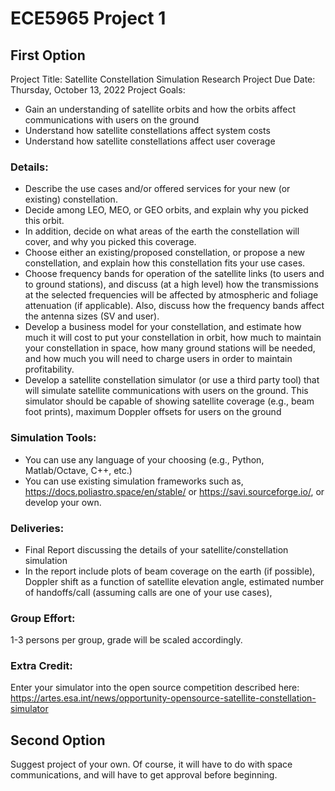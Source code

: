 # ECE5965 Project 1

## First Option
Project Title: Satellite Constellation Simulation Research
Project Due Date: Thursday, October 13, 2022
Project Goals:
* Gain an understanding of satellite orbits and how the orbits affect communications with users on the ground
* Understand how satellite constellations affect system costs
* Understand how satellite constellations affect user coverage

### Details:
* Describe the use cases and/or offered services for your new (or existing) constellation.
* Decide among LEO, MEO, or GEO orbits, and explain why you picked this orbit.
* In addition, decide on what areas of the earth the constellation will cover, and why you picked this coverage.
* Choose either an existing/proposed constellation, or propose a new constellation, and explain how this constellation fits your use cases.
* Choose frequency bands for operation of the satellite links (to users and to ground stations), and discuss (at a high level) how the transmissions at the selected frequencies will be affected by atmospheric and foliage attenuation (if applicable).  Also, discuss how the frequency bands affect the antenna sizes (SV and user).
* Develop a business model for your constellation, and estimate how much it will cost to put your constellation in orbit, how much to maintain your constellation in space, how many ground stations will be needed, and how much you will need to charge users in order to maintain profitability.
* Develop a satellite constellation simulator (or use a third party tool) that will simulate satellite communications with users on the ground.  This simulator should be capable of showing satellite coverage (e.g., beam foot prints), maximum Doppler offsets for users on the ground

### Simulation Tools:
* You can use any language of your choosing (e.g., Python, Matlab/Octave, C++, etc.)
* You can use existing simulation frameworks such as, https://docs.poliastro.space/en/stable/ or https://savi.sourceforge.io/, or develop your own.

### Deliveries:
* Final Report discussing the details of your satellite/constellation simulation
* In the report include plots of beam coverage on the earth (if possible), Doppler shift as a function of satellite elevation angle, estimated number of handoffs/call (assuming calls are one of your use cases), 

### Group Effort:
1-3 persons per group, grade will be scaled accordingly.

### Extra Credit:
Enter your simulator into the open source competition described here: https://artes.esa.int/news/opportunity-opensource-satellite-constellation-simulator


## Second Option
Suggest project of your own.  Of course, it will have to do with space communications, and will have to get approval before beginning.
